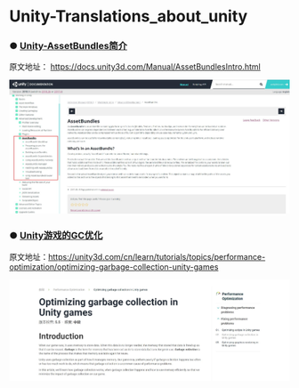 # **Unity-Translations_about_unity**

### ● [Unity-AssetBundles简介](Articles/Unity-AssetBundles.md)

原文地址： https://docs.unity3d.com/Manual/AssetBundlesIntro.html

![20180704185737](Images/20180704185737.jpg)

   

### ● [Unity游戏的GC优化](Articles/Optimizing_garbage_collection_in_Unity_games.md)

原文地址：<https://unity3d.com/cn/learn/tutorials/topics/performance-optimization/optimizing-garbage-collection-unity-games>

![20180704185737](Images/20190507095854.jpg)








